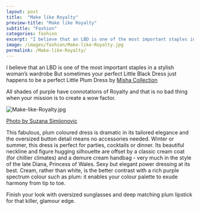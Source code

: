 ```yaml
---
layout: post
title:  "Make like Royalty"
preview-title: "Make like Royalty"
subtitle: "Fashion"
categories: fashion
excerpt: "I believe that an LBD is one of the most important staples in a stylish woman’s wardrobe But sometimes your perfect Little Black Dress just happens to be a perfect Little Plum Dress" 
image: /images/fashion/Make-like-Royalty.jpg
permalink: /Make-like-Royalty/
---
```

<p>I believe that an LBD is one of the most important staples in a stylish woman’s wardrobe But sometimes your perfect Little Black Dress just happens to be a perfect Little Plum Dress by <a href="https://www.mishacollection.eu/shop.html?utm_source=instagrambio&utm_medium=instagram&utm_campaign=shopall" target="_blank">Misha Collection</a> 
<p>All shades of purple have connotations of Royalty and that is no bad thing when your mission is to create a wow factor.</p>
<div class="row justify-content-center">
<div class="col">
    <img src="{{ '/images/fashion/Make-like-Royalty.jpg' | prepend: SourceUrl }}" alt="Make-like-Royalty.jpg">
    <p class="font-sm image-credit-dark"><a href="https://www.instagram.com/suzypap_/" target="_blank">Photo by Suzana Simijonovic</a></p>
</div>
</div>
<div class="divider-sm"></div>
<p>This fabulous, plum coloured dress is dramatic in its tailored elegance and the oversized button detail means no accessories needed. Winter or summer, this dress is perfect for parties, cocktails or dinner. Its beautiful neckline and figure hugging silhouette are offset by a classic cream coat (for chillier climates) and a demure cream handbag - very much in the style of the late Diana, Princess of Wales. Sexy but elegant power dressing at its best. Cream, rather than white, is the better contrast with a rich purple spectrum colour such as plum: it enables your colour palette to exude harmony from tip to toe.</p>
<p>Finish your look with oversized sunglasses  and deep matching plum lipstick for that killer, glamour edge.</p>